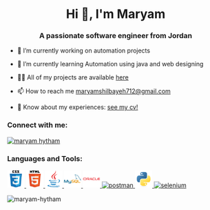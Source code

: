 <h1 align="center">Hi 👋, I'm Maryam</h1>
<h3 align="center">A passionate software engineer from Jordan</h3>

- 🔭 I’m currently working on automation projects

- 🌱 I’m currently learning Automation using java and web designing

- 👨‍💻 All of my projects are available [here](https://www.canva.com/design/DAGcrI8yzzY/TMxd_sbQ89rzlHbEFpWteA/view?utm_content=DAGcrI8yzzY&utm_campaign=designshare&utm_medium=link2&utm_source=uniquelinks&utlId=he441ee8589)

- 📫 How to reach me maryamshilbayeh712@gmail.com

- 📄 Know about my experiences: [see my cv!](https://drive.google.com/file/d/192p-bZOSIphzpNQY2LtptK6ItnuO6gZp/view?usp=drivesdk)

<h3 align="left">Connect with me:</h3>
<p align="left">
<a href="https://linkedin.com/in/maryam_hytham" target="blank"><img align="center" src="https://raw.githubusercontent.com/rahuldkjain/github-profile-readme-generator/master/src/images/icons/Social/linked-in-alt.svg" alt="maryam hytham" height="30" width="40" /></a>
</p>

<h3 align="left">Languages and Tools:</h3>
<p align="left"> <a href="https://www.w3schools.com/css/" target="_blank" rel="noreferrer"> <img src="https://raw.githubusercontent.com/devicons/devicon/master/icons/css3/css3-original-wordmark.svg" alt="css3" width="40" height="40"/> </a> <a href="https://www.w3.org/html/" target="_blank" rel="noreferrer"> <img src="https://raw.githubusercontent.com/devicons/devicon/master/icons/html5/html5-original-wordmark.svg" alt="html5" width="40" height="40"/> </a> <a href="https://www.java.com" target="_blank" rel="noreferrer"> <img src="https://raw.githubusercontent.com/devicons/devicon/master/icons/java/java-original.svg" alt="java" width="40" height="40"/> </a> <a href="https://www.mysql.com/" target="_blank" rel="noreferrer"> <img src="https://raw.githubusercontent.com/devicons/devicon/master/icons/mysql/mysql-original-wordmark.svg" alt="mysql" width="40" height="40"/> </a> <a href="https://www.oracle.com/" target="_blank" rel="noreferrer"> <img src="https://raw.githubusercontent.com/devicons/devicon/master/icons/oracle/oracle-original.svg" alt="oracle" width="40" height="40"/> </a> <a href="https://postman.com" target="_blank" rel="noreferrer"> <img src="https://www.vectorlogo.zone/logos/getpostman/getpostman-icon.svg" alt="postman" width="40" height="40"/> </a> <a href="https://www.python.org" target="_blank" rel="noreferrer"> <img src="https://raw.githubusercontent.com/devicons/devicon/master/icons/python/python-original.svg" alt="python" width="40" height="40"/> </a> <a href="https://www.selenium.dev" target="_blank" rel="noreferrer"> <img src="https://raw.githubusercontent.com/detain/svg-logos/780f25886640cef088af994181646db2f6b1a3f8/svg/selenium-logo.svg" alt="selenium" width="40" height="40"/> </a> </p>

<p><img align="center" src="https://github-readme-stats.vercel.app/api/top-langs?username=maryam-hytham&show_icons=true&locale=en&layout=compact&theme=dark" alt="maryam-hytham" /></p>
